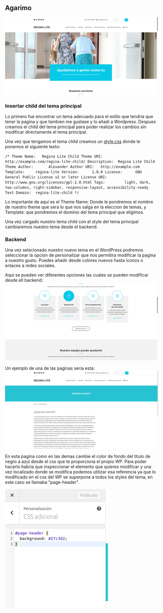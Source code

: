 ## Agarimo
![Texto alternativo](/html/wp-content/themes/regina-lite-child/images/home-tema.png)
### Insertar child del tema principal

Lo primero fue encontrar un tema adecuado para el estilo que tendria que tener la pagina y que tambien me gustase y lo añadi a Wordpress.
Despues creamos el child del tema principal para poder realizar los cambios sin modificar directamente el tema principal.

Una vez que tengamos el tema child creamos un [style.css](https://github.com/AFontanMoreira/TemaNuevo/blob/master/html/wp-content/themes/regina-lite-child/style.css)
donde le ponemos el siguiente texto:

`/*
 Theme Name:   Regina Lite Child
 Theme URI:    http://example.com/regina-lite-child/
 Description:  Regina Lite Child Theme
 Author:       Alexander
 Author URI:   http://example.com
 Template:     regina-lite
 Version:      1.0.0
 License:      GNU General Public License v2 or later
 License URI:  http://www.gnu.org/licenses/gpl-2.0.html
 Tags:         light, dark, two-columns, right-sidebar, responsive-layout, accessibility-ready
 Text Domain:  regina-lite-child
*/`

Lo importante de aquí es el Theme Name: Donde le pondremos el nombre de nuestro theme que sera 
lo que nos salga en la eleccion de temas, y Template: que pondremos el dominio del tema principal que eligimos.



Una vez cargado nuestro tema child con el style del tema principal cambiaremos nuestro tema desde el backend.

### Backend

Una vez selecionado nuestro nuevo tema en el WordPress podremos seleccionar la opcion de personalizar que nos permitira modificar la pagina a nuestro gusto.
Puedes añadir desde colores nuevos hasta iconos o enlaces a redes sociales.

Aqui se pueden ver diferentes opciones las cuales se pueden modificar desde ell backend:
![Texto alternativo](/html/wp-content/themes/regina-lite-child/images/home2-tema.png)


Un ejemplo de una de las paginas seria esta:
![Texto alternativo](/html/wp-content/themes/regina-lite-child/images/pagina1-tema.png)

En esta pagina como en las demas cambie el color de fondo del titulo de negro a azul desde el css que te proporciona el propio WP.
Para poder hacerlo habria que inspeccionar el elemento que quieres modificar y una vez localizado donde se modifica podemos utilizar esa referencia ya que lo modificado en el css del WP se superpone a todos los styles del tema, en este caso se llamaba "page-header".

![Texto alternativo](/html/wp-content/themes/regina-lite-child/images/css-backend.png)


